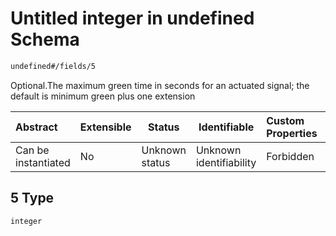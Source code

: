 # Untitled integer in undefined Schema

```txt
undefined#/fields/5
```

Optional.The maximum green time in seconds for an actuated signal; the default is minimum green plus one extension


| Abstract            | Extensible | Status         | Identifiable            | Custom Properties | Additional Properties | Access Restrictions | Defined In                                                                                            |
| :------------------ | ---------- | -------------- | ----------------------- | :---------------- | --------------------- | ------------------- | ----------------------------------------------------------------------------------------------------- |
| Can be instantiated | No         | Unknown status | Unknown identifiability | Forbidden         | Allowed               | none                | [signal_timing_phase.schema.json\*](../../out/signal_timing_phase.schema.json "open original schema") |

## 5 Type

`integer`
